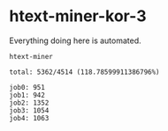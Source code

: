 # htext-miner-kor-3

Everything doing here is automated.

```
htext-miner

total: 5362/4514 (118.78599911386796%)

job0: 951
job1: 942
job2: 1352
job3: 1054
job4: 1063
```